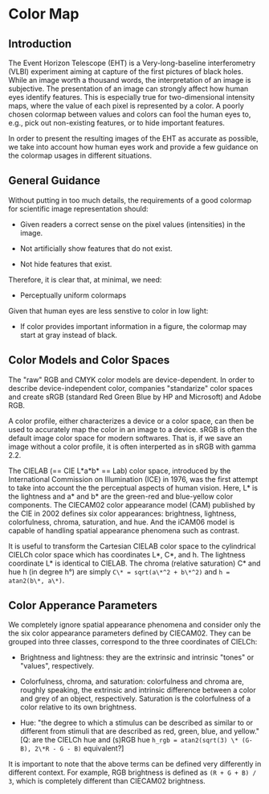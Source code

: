 # Color Map

## Introduction

The Event Horizon Telescope (EHT) is a Very-long-baseline
interferometry (VLBI) experiment aiming at capture of the first
pictures of black holes.  While an image worth a thousand words, the
interpretation of an image is subjective.  The presentation of an
image can strongly affect how human eyes identify features.  This is
especially true for two-dimensional intensity maps, where the value of
each pixel is represented by a color.  A poorly chosen colormap
between values and colors can fool the human eyes to, e.g., pick out
non-existing features, or to hide important features.

In order to present the resulting images of the EHT as accurate as
possible, we take into account how human eyes work and provide a few
guidance on the colormap usages in different situations.

## General Guidance

Without putting in too much details, the requirements of a good
colormap for scientific image representation should:

- Given readers a correct sense on the pixel values (intensities) in
  the image.

- Not artificially show features that do not exist.

- Not hide features that exist.

Therefore, it is clear that, at minimal, we need:

- Perceptually uniform colormaps

Given that human eyes are less senstive to color in low light:

- If color provides important information in a figure, the colormap
  may start at gray instead of black.

## Color Models and Color Spaces

The "raw" RGB and CMYK color models are device-dependent.  In order to
describe device-independent color, companies "standarize" color spaces
and create sRGB (standard Red Green Blue by HP and Microsoft) and
Adobe RGB.

A color profile, either characterizes a device or a color space, can
then be used to accurately map the color in an image to a device.
sRGB is often the default image color space for modern softwares.
That is, if we save an image without a color profile, it is often
interperted as in sRGB with gamma 2.2.

The CIELAB (== CIE L\*a\*b\* == Lab) color space, introduced by the
International Commission on Illumination (ICE) in 1976, was the first
attempt to take into account the the perceptual aspects of human
vision.  Here, L\* is the lightness and a\* and b\* are the green-red
and blue-yellow color components.  The CIECAM02 color appearance model
(CAM) published by the CIE in 2002 defines six color appearances:
brightness, lightness, colorfulness, chroma, saturation, and hue.  And
the iCAM06 model is capable of handling spatial appearance phenomena
such as contrast.

It is useful to transform the Cartesian CIELAB color space to the
cylindrical CIELCh color space which has coordinates L\*, C\*, and h.
The lightness coordinate L\* is identical to CIELAB.  The chroma
(relative saturation) C\* and hue h (in degree h°) are simply `C\* =
sqrt(a\*^2 + b\*^2)` and `h = atan2(b\*, a\*)`.

## Color Apperance Parameters

We completely ignore spatial appearance phenomena and consider only
the the six color appearance parameters defined by CIECAM02.  They can
be grouped into three classes, correspond to the three coordinates of
CIELCh:

- Brightness and lightness: they are the extrinsic and intrinsic
  "tones" or "values", respectively.

- Colorfulness, chroma, and saturation: colorfulness and chroma are,
  roughly speaking, the extrinsic and intrinsic difference between a
  color and grey of an object, respectively.  Saturation is the
  colorfulness of a color relative to its own brightness.

- Hue: "the degree to which a stimulus can be described as similar to
  or different from stimuli that are described as red, green, blue,
  and yellow."  [Q: are the CIELCh hue and (s)RGB hue `h_rgb =
  atan2(sqrt(3) \* (G-B), 2\*R - G - B)` equivalent?]

It is important to note that the above terms can be defined very
differently in different context.  For example, RGB brightness is
defined as `(R + G + B) / 3`, which is completely different than
CIECAM02 brightness.
